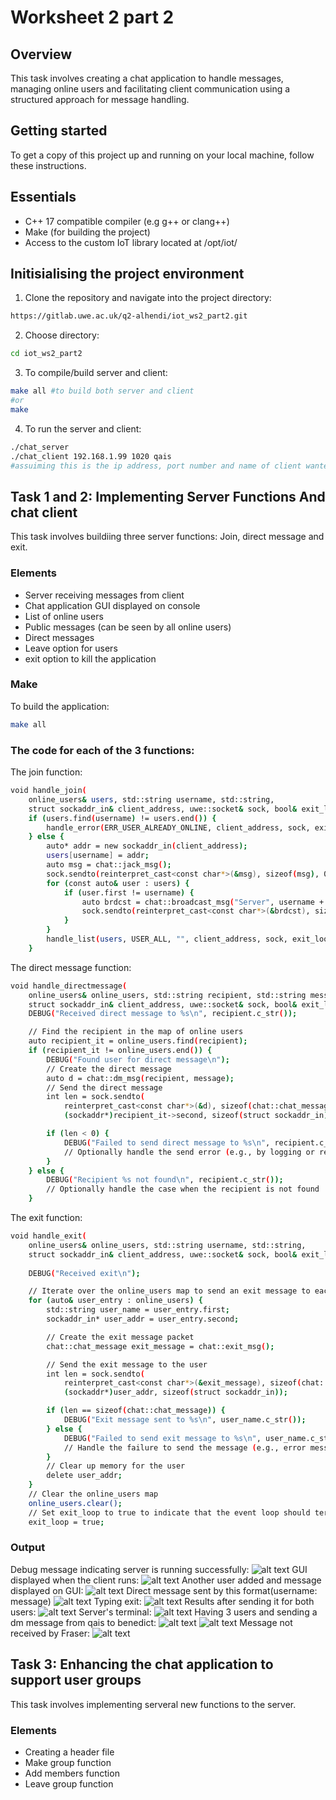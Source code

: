 # Worksheet 2 part 2
## Overview
This task involves creating a chat application to handle messages, managing online users and facilitating client communication using a structured approach for message handling.
## Getting started
To get a copy of this project up and running on your local machine, follow these instructions.
## Essentials
* C++ 17 compatible compiler (e.g g++ or clang++)
* Make (for building the project)
* Access to the custom IoT library located at /opt/iot/
## Initisialising the project environment
1. Clone the repository and navigate into the project directory:
~~~bash
https://gitlab.uwe.ac.uk/q2-alhendi/iot_ws2_part2.git
~~~
2. Choose directory:
~~~bash
cd iot_ws2_part2
~~~
3. To compile/build server and client:
~~~bash
make all #to build both server and client
#or 
make
~~~
4. To run the server and client:
~~~bash
./chat_server
./chat_client 192.168.1.99 1020 qais
#assuiming this is the ip address, port number and name of client wanted
~~~
## Task 1 and 2: Implementing Server Functions And chat client
This task involves buildiing three server functions: Join, direct message and exit.
### Elements
* Server receiving messages from client
* Chat application GUI displayed on console
* List of online users
* Public messages (can be seen by all online users)
* Direct messages
* Leave option for users
* exit option to kill the application
### Make
To build the application:
~~~bash
make all
~~~
### The code for each of the 3 functions:
The join function:
~~~bash
void handle_join(
    online_users& users, std::string username, std::string,
    struct sockaddr_in& client_address, uwe::socket& sock, bool& exit_loop) {
    if (users.find(username) != users.end()) {
        handle_error(ERR_USER_ALREADY_ONLINE, client_address, sock, exit_loop);
    } else {
        auto* addr = new sockaddr_in(client_address);
        users[username] = addr;
        auto msg = chat::jack_msg();
        sock.sendto(reinterpret_cast<const char*>(&msg), sizeof(msg), 0, (sockaddr*)&client_address, sizeof(client_address));
        for (const auto& user : users) {
            if (user.first != username) {
                auto brdcst = chat::broadcast_msg("Server", username + " has joined the chat.");
                sock.sendto(reinterpret_cast<const char*>(&brdcst), sizeof(brdcst), 0, (sockaddr*)user.second, sizeof(sockaddr_in));
            }
        }
        handle_list(users, USER_ALL, "", client_address, sock, exit_loop);
    }
~~~
The direct message function:
~~~bash
void handle_directmessage(
    online_users& online_users, std::string recipient, std::string message,
    struct sockaddr_in& client_address, uwe::socket& sock, bool& exit_loop) {
    DEBUG("Received direct message to %s\n", recipient.c_str());

    // Find the recipient in the map of online users
    auto recipient_it = online_users.find(recipient);
    if (recipient_it != online_users.end()) {
        DEBUG("Found user for direct message\n");
        // Create the direct message
        auto d = chat::dm_msg(recipient, message);
        // Send the direct message
        int len = sock.sendto(
            reinterpret_cast<const char*>(&d), sizeof(chat::chat_message), 0,
            (sockaddr*)recipient_it->second, sizeof(struct sockaddr_in));

        if (len < 0) {
            DEBUG("Failed to send direct message to %s\n", recipient.c_str());
            // Optionally handle the send error (e.g., by logging or retrying)
        }
    } else {
        DEBUG("Recipient %s not found\n", recipient.c_str());
        // Optionally handle the case when the recipient is not found
    }
~~~
The exit function:
~~~bash
void handle_exit(
    online_users& online_users, std::string username, std::string, 
    struct sockaddr_in& client_address, uwe::socket& sock, bool& exit_loop) {
    
    DEBUG("Received exit\n");

    // Iterate over the online_users map to send an exit message to each user
    for (auto& user_entry : online_users) {
        std::string user_name = user_entry.first;
        sockaddr_in* user_addr = user_entry.second;

        // Create the exit message packet
        chat::chat_message exit_message = chat::exit_msg();

        // Send the exit message to the user
        int len = sock.sendto(
            reinterpret_cast<const char*>(&exit_message), sizeof(chat::chat_message), 0,
            (sockaddr*)user_addr, sizeof(struct sockaddr_in));

        if (len == sizeof(chat::chat_message)) {
            DEBUG("Exit message sent to %s\n", user_name.c_str());
        } else {
            DEBUG("Failed to send exit message to %s\n", user_name.c_str());
            // Handle the failure to send the message (e.g., error message or other actions)
        }
        // Clear up memory for the user
        delete user_addr;
    }
    // Clear the online_users map
    online_users.clear();
    // Set exit_loop to true to indicate that the event loop should terminate
    exit_loop = true;
~~~
### Output
Debug message indicating server is running successfully:
![alt text](image-3.png)
GUI displayed when the client runs:
![alt text](image-4.png)
Another user added and message displayed on GUI:
![alt text](image-5.png)
Direct message sent by this format(username: message)
![alt text](image-6.png)
Typing exit:
![alt text](image-7.png)
Results after sending it for both users:
![alt text](image-8.png)
Server's terminal:
![alt text](image-9.png)
Having 3 users and sending a dm
message from qais to benedict:
![alt text](image-10.png)
![alt text](image-11.png)
Message not received by Fraser:
![alt text](image-12.png)
## Task 3: Enhancing the chat application to support user groups
This task involves implementing serveral new functions to the server.

### Elements
* Creating a header file
* Make group function
* Add members function
* Leave group function











